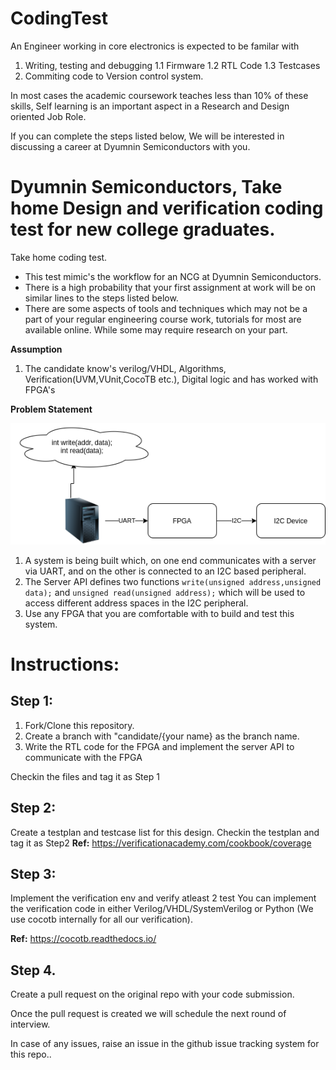 # CodingTest

An Engineer working in core electronics is expected to be familar with 

1. Writing, testing and debugging 
  1.1 Firmware
  1.2 RTL Code
  1.3 Testcases
2. Commiting code to Version control system.

In most cases the academic coursework teaches less than 10% of these skills, Self learning is an important aspect in a Research and Design oriented Job Role.

If you can complete the steps listed below, We will be interested in discussing a career at Dyumnin Semiconductors with you.

# Dyumnin Semiconductors, Take home Design and verification coding test for new college graduates.

Take home coding test.

* This test mimic's the workflow for an NCG at Dyumnin Semiconductors.
* There is a high probability that your first assignment at work will be on similar lines to the steps listed below.
* There are some aspects of tools and techniques which may not be a part of your regular engineering course work, tutorials for most are available online. While some may require research on your part.

**Assumption** 
1. The candidate know's verilog/VHDL, Algorithms, Verification(UVM,VUnit,CocoTB etc.), Digital logic and has worked with FPGA's

**Problem Statement**

![SystemDiagram](codingtest.png)

1. A system is being built which, on one end communicates with a server via UART, and on the other is connected to an I2C based peripheral.
2. The Server API defines two functions `write(unsigned address,unsigned data);` and `unsigned read(unsigned address);` which will be used to access different address spaces in the I2C peripheral.
3. Use any FPGA that you are comfortable with to build and test this system.


# Instructions:

## Step 1:

1. Fork/Clone this repository.
2. Create a branch with "candidate/{your name} as the branch name.
3. Write the RTL code for the FPGA and implement the server API to communicate with the FPGA

Checkin the files and tag it as Step 1

## Step 2:

Create a testplan and testcase list for this design.
Checkin the testplan and tag it as Step2
**Ref:** https://verificationacademy.com/cookbook/coverage 

## Step 3:

Implement the verification env and verify atleast 2 test
You can implement the verification code in either Verilog/VHDL/SystemVerilog or Python (We use cocotb internally for all our verification).

**Ref:** https://cocotb.readthedocs.io/

## Step 4.

Create a pull request on the original repo with your code submission.

Once the pull request is created we will schedule the next round of interview.


In case of any issues, raise an issue in the github issue tracking system for this repo..
